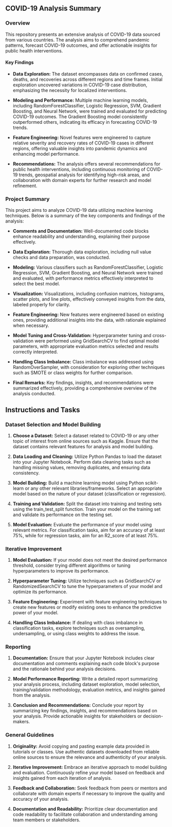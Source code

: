 ## COVID-19 Analysis Summary

### Overview
This repository presents an extensive analysis of COVID-19 data sourced from various countries. The analysis aims to comprehend pandemic patterns, forecast COVID-19 outcomes, and offer actionable insights for public health interventions.

#### Key Findings

- **Data Exploration:** The dataset encompasses data on confirmed cases, deaths, and recoveries across different regions and time frames. Initial exploration uncovered variations in COVID-19 case distribution, emphasizing the necessity for localized interventions.
  
- **Modeling and Performance:** Multiple machine learning models, including RandomForestClassifier, Logistic Regression, SVM, Gradient Boosting, and Neural Network, were trained and evaluated for predicting COVID-19 outcomes. The Gradient Boosting model consistently outperformed others, indicating its efficacy in forecasting COVID-19 trends.
  
- **Feature Engineering:** Novel features were engineered to capture relative severity and recovery rates of COVID-19 cases in different regions, offering valuable insights into pandemic dynamics and enhancing model performance.
  
- **Recommendations:** The analysis offers several recommendations for public health interventions, including continuous monitoring of COVID-19 trends, geospatial analysis for identifying high-risk areas, and collaboration with domain experts for further research and model refinement.

### Project Summary

This project aims to analyze COVID-19 data utilizing machine learning techniques. Below is a summary of the key components and findings of the analysis:

- **Comments and Documentation:** Well-documented code blocks enhance readability and understanding, explaining their purpose effectively.
  
- **Data Exploration:** Thorough data exploration, including null value checks and data preparation, was conducted.
  
- **Modeling:** Various classifiers such as RandomForestClassifier, Logistic Regression, SVM, Gradient Boosting, and Neural Network were trained and evaluated, with performance metrics effectively interpreted to select the best model.
  
- **Visualization:** Visualizations, including confusion matrices, histograms, scatter plots, and line plots, effectively conveyed insights from the data, labeled properly for clarity.
  
- **Feature Engineering:** New features were engineered based on existing ones, providing additional insights into the data, with rationale explained when necessary.
  
- **Model Tuning and Cross-Validation:** Hyperparameter tuning and cross-validation were performed using GridSearchCV to find optimal model parameters, with appropriate evaluation metrics selected and results correctly interpreted.
  
- **Handling Class Imbalance:** Class imbalance was addressed using RandomOverSampler, with consideration for exploring other techniques such as SMOTE or class weights for further comparison.
  
- **Final Remarks:** Key findings, insights, and recommendations were summarized effectively, providing a comprehensive overview of the analysis conducted.

## Instructions and Tasks

### Dataset Selection and Model Building

1. **Choose a Dataset:** Select a dataset related to COVID-19 or any other topic of interest from online sources such as Kaggle. Ensure that the dataset contains relevant features for analysis and model building.

2. **Data Loading and Cleaning:** Utilize Python Pandas to load the dataset into your Jupyter Notebook. Perform data cleaning tasks such as handling missing values, removing duplicates, and ensuring data consistency.

3. **Model Building:** Build a machine learning model using Python scikit-learn or any other relevant libraries/frameworks. Select an appropriate model based on the nature of your dataset (classification or regression).

4. **Training and Validation:** Split the dataset into training and testing sets using the train_test_split function. Train your model on the training set and validate its performance on the testing set.

5. **Model Evaluation:** Evaluate the performance of your model using relevant metrics. For classification tasks, aim for an accuracy of at least 75%, while for regression tasks, aim for an R2_score of at least 75%.

### Iterative Improvement

1. **Model Evaluation:** If your model does not meet the desired performance threshold, consider trying different algorithms or tuning hyperparameters to improve its performance.

2. **Hyperparameter Tuning:** Utilize techniques such as GridSearchCV or RandomizedSearchCV to tune the hyperparameters of your model and optimize its performance.

3. **Feature Engineering:** Experiment with feature engineering techniques to create new features or modify existing ones to enhance the predictive power of your model.

4. **Handling Class Imbalance:** If dealing with class imbalance in classification tasks, explore techniques such as oversampling, undersampling, or using class weights to address the issue.

### Reporting

1. **Documentation:** Ensure that your Jupyter Notebook includes clear documentation and comments explaining each code block's purpose and the rationale behind your analysis decisions.

2. **Model Performance Reporting:** Write a detailed report summarizing your analysis process, including dataset exploration, model selection, training/validation methodology, evaluation metrics, and insights gained from the analysis.

3. **Conclusion and Recommendations:** Conclude your report by summarizing key findings, insights, and recommendations based on your analysis. Provide actionable insights for stakeholders or decision-makers.

### General Guidelines

1. **Originality:** Avoid copying and pasting example data provided in tutorials or classes. Use authentic datasets downloaded from reliable online sources to ensure the relevance and authenticity of your analysis.

2. **Iterative Improvement:** Embrace an iterative approach to model building and evaluation. Continuously refine your model based on feedback and insights gained from each iteration of analysis.

3. **Feedback and Collaboration:** Seek feedback from peers or mentors and collaborate with domain experts if necessary to improve the quality and accuracy of your analysis.

4. **Documentation and Readability:** Prioritize clear documentation and code readability to facilitate collaboration and understanding among team members or stakeholders.
